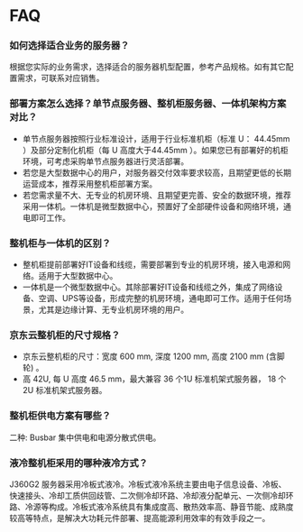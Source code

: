 # FAQ

### 如何选择适合业务的服务器？
 根据您实际的业务需求，选择适合的服务器机型配置，参考产品规格。如有其它配置需求，可联系对应销售。
 
### 部署方案怎么选择？单节点服务器、整机柜服务器、一体机架构方案对比？
 - 单节点服务器按照行业标准设计，适用于行业标准机柜（标准 U： 44.45mm ）及部分定制化机柜（每 U 高度大于44.45mm ）。如果您已有部署好的机柜环境，可考虑采购单节点服务器进行灵活部署。
 - 若您是大型数据中心的用户，对服务器交付效率要求较高，且期望更低的长期运营成本，推荐采用整机柜部署方案。
 - 若您需求量不大、无专业的机房环境、且期望更完善、安全的数据环境，推荐采用一体机。一体机是微型数据中心，预置好了全部硬件设备和网络环境，通电即可工作。
 
### 整机柜与一体机的区别？
- 整机柜提前部署好IT设备和线缆，需要部署到专业的机房环境，接入电源和网络。适用于大型数据中心。
- 一体机是一个微型数据中心。其除部署好IT设备和线缆之外，集成了网络设备、空调、UPS等设备，形成完整的机房环境，通电即可工作。适用于任何场景，尤其是边缘计算、无专业机房环境的用户。

### 京东云整机柜的尺寸规格？
- 京东云整机柜的尺寸：宽度 600 mm, 深度 1200 mm, 高度 2100 mm (含脚轮) 。
- 高 42U, 每 U 高度 46.5 mm，最大兼容 36 个1U 标准机架式服务器， 18 个 2U 标准机架式服务器。

### 整机柜供电方案有哪些？
二种: Busbar 集中供电和电源分散式供电。

### 液冷整机柜采用的哪种液冷方式？
J360G2 服务器采用冷板式液冷。冷板式液冷系统主要由电子信息设备、冷板、快速接头、冷却工质供回歧管、二次侧冷却环路、冷却液分配单元、一次侧冷却环路、冷源等构成。冷板式液冷系统具有集成度高、散热效率高、静音节能、成熟度较高等特点，是解决大功耗元件部署、提高能源利用效率的有效手段之一。
